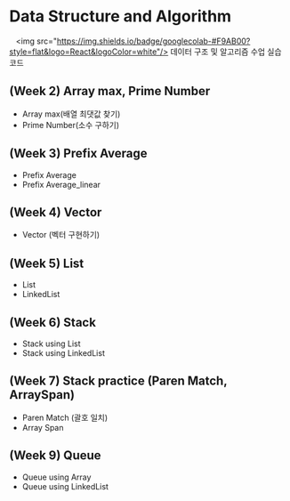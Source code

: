 # Data Structure and Algorithm
   <img src="https://img.shields.io/badge/googlecolab-#F9AB00?style=flat&logo=React&logoColor=white"/>
데이터 구조 및 알고리즘 수업 실습 코드 
## (Week 2) Array max, Prime Number
- Array max(배열 최댓값 찾기)
- Prime Number(소수 구하기)
## (Week 3) Prefix Average
- Prefix Average
- Prefix Average_linear
## (Week 4) Vector
- Vector (벡터 구현하기)
## (Week 5) List
- List
- LinkedList
## (Week 6) Stack
- Stack using List
- Stack using LinkedList
## (Week 7) Stack practice (Paren Match, ArraySpan)
- Paren Match (괄호 일치)
- Array Span
## (Week 9) Queue
- Queue using Array
- Queue using LinkedList




